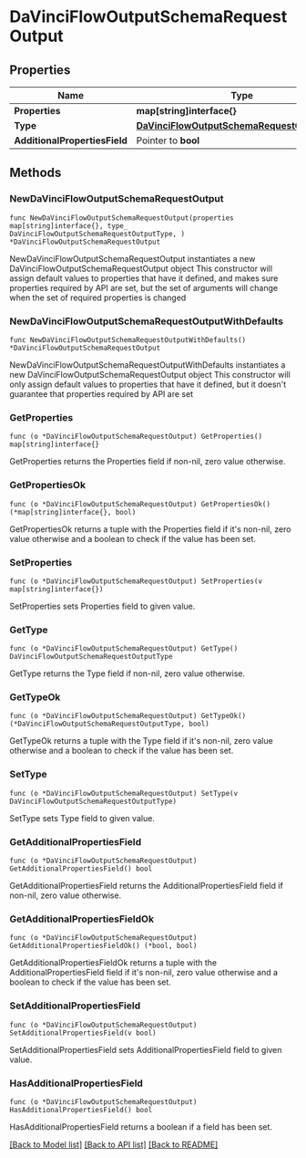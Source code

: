 # DaVinciFlowOutputSchemaRequestOutput

## Properties

Name | Type | Description | Notes
------------ | ------------- | ------------- | -------------
**Properties** | **map[string]interface{}** |  | 
**Type** | [**DaVinciFlowOutputSchemaRequestOutputType**](DaVinciFlowOutputSchemaRequestOutputType.md) |  | 
**AdditionalPropertiesField** | Pointer to **bool** |  | [optional] 

## Methods

### NewDaVinciFlowOutputSchemaRequestOutput

`func NewDaVinciFlowOutputSchemaRequestOutput(properties map[string]interface{}, type_ DaVinciFlowOutputSchemaRequestOutputType, ) *DaVinciFlowOutputSchemaRequestOutput`

NewDaVinciFlowOutputSchemaRequestOutput instantiates a new DaVinciFlowOutputSchemaRequestOutput object
This constructor will assign default values to properties that have it defined,
and makes sure properties required by API are set, but the set of arguments
will change when the set of required properties is changed

### NewDaVinciFlowOutputSchemaRequestOutputWithDefaults

`func NewDaVinciFlowOutputSchemaRequestOutputWithDefaults() *DaVinciFlowOutputSchemaRequestOutput`

NewDaVinciFlowOutputSchemaRequestOutputWithDefaults instantiates a new DaVinciFlowOutputSchemaRequestOutput object
This constructor will only assign default values to properties that have it defined,
but it doesn't guarantee that properties required by API are set

### GetProperties

`func (o *DaVinciFlowOutputSchemaRequestOutput) GetProperties() map[string]interface{}`

GetProperties returns the Properties field if non-nil, zero value otherwise.

### GetPropertiesOk

`func (o *DaVinciFlowOutputSchemaRequestOutput) GetPropertiesOk() (*map[string]interface{}, bool)`

GetPropertiesOk returns a tuple with the Properties field if it's non-nil, zero value otherwise
and a boolean to check if the value has been set.

### SetProperties

`func (o *DaVinciFlowOutputSchemaRequestOutput) SetProperties(v map[string]interface{})`

SetProperties sets Properties field to given value.


### GetType

`func (o *DaVinciFlowOutputSchemaRequestOutput) GetType() DaVinciFlowOutputSchemaRequestOutputType`

GetType returns the Type field if non-nil, zero value otherwise.

### GetTypeOk

`func (o *DaVinciFlowOutputSchemaRequestOutput) GetTypeOk() (*DaVinciFlowOutputSchemaRequestOutputType, bool)`

GetTypeOk returns a tuple with the Type field if it's non-nil, zero value otherwise
and a boolean to check if the value has been set.

### SetType

`func (o *DaVinciFlowOutputSchemaRequestOutput) SetType(v DaVinciFlowOutputSchemaRequestOutputType)`

SetType sets Type field to given value.


### GetAdditionalPropertiesField

`func (o *DaVinciFlowOutputSchemaRequestOutput) GetAdditionalPropertiesField() bool`

GetAdditionalPropertiesField returns the AdditionalPropertiesField field if non-nil, zero value otherwise.

### GetAdditionalPropertiesFieldOk

`func (o *DaVinciFlowOutputSchemaRequestOutput) GetAdditionalPropertiesFieldOk() (*bool, bool)`

GetAdditionalPropertiesFieldOk returns a tuple with the AdditionalPropertiesField field if it's non-nil, zero value otherwise
and a boolean to check if the value has been set.

### SetAdditionalPropertiesField

`func (o *DaVinciFlowOutputSchemaRequestOutput) SetAdditionalPropertiesField(v bool)`

SetAdditionalPropertiesField sets AdditionalPropertiesField field to given value.

### HasAdditionalPropertiesField

`func (o *DaVinciFlowOutputSchemaRequestOutput) HasAdditionalPropertiesField() bool`

HasAdditionalPropertiesField returns a boolean if a field has been set.


[[Back to Model list]](../README.md#documentation-for-models) [[Back to API list]](../README.md#documentation-for-api-endpoints) [[Back to README]](../README.md)


